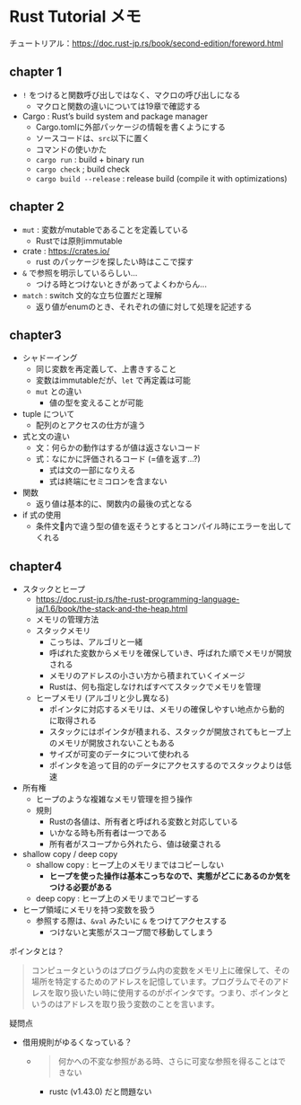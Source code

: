 # Rust Tutorial メモ

チュートリアル：https://doc.rust-jp.rs/book/second-edition/foreword.html

## chapter 1

- `!` をつけると関数呼び出しではなく、マクロの呼び出しになる
  - マクロと関数の違いについては19章で確認する
- Cargo : Rust’s build system and package manager
  - Cargo.tomlに外部パッケージの情報を書くようにする
  - ソースコードは、`src`以下に置く
  - コマンドの使いかた
   - `cargo run` : build + binary run
   - `cargo check` ; build check
   - `cargo build --release` : release build (compile it with optimizations)

## chapter 2

- `mut` : 変数がmutableであることを定義している
  - Rustでは原則immutable
- crate : https://crates.io/
  - rust のパッケージを探したい時はここで探す
- `&` で参照を明示しているらしい...
  - つける時とつけないときがあってよくわからん...
- `match` : switch 文的な立ち位置だと理解
  - 返り値がenumのとき、それぞれの値に対して処理を記述する

## chapter3

- シャドーイング
  - 同じ変数を再定義して、上書きすること
  - 変数はimmutableだが、`let` で再定義は可能
  - `mut` との違い
    - 値の型を変えることが可能
- tuple について
  - 配列のとアクセスの仕方が違う
- 式と文の違い
  - 文：何らかの動作はするが値は返さないコード
  - 式：なにかに評価されるコード (=値を返す...?)
    - 式は文の一部になりえる
    - 式は終端にセミコロンを含まない
- 関数
  - 返り値は基本的に、関数内の最後の式となる
- if 式の使用
  - 条件文内で違う型の値を返そうとするとコンパイル時にエラーを出してくれる

## chapter4

- スタックとヒープ
  - https://doc.rust-jp.rs/the-rust-programming-language-ja/1.6/book/the-stack-and-the-heap.html
  - メモリの管理方法
  - スタックメモリ
    - こっちは、アルゴリと一緒
    - 呼ばれた変数からメモリを確保していき、呼ばれた順でメモリが開放される
    - メモリのアドレスの小さい方から積まれていくイメージ
    - Rustは、何も指定しなければすべてスタックでメモリを管理
  - ヒープメモリ (アルゴリと少し異なる)
    - ポインタに対応するメモリは、メモリの確保しやすい地点から動的に取得される
    - スタックにはポインタが積まれる、スタックが開放されてもヒープ上のメモリが開放されないこともある
    - サイズが可変のデータについて使われる
    - ポインタを追って目的のデータにアクセスするのでスタックよりは低速
- 所有権
  - ヒープのような複雑なメモリ管理を担う操作
  - 規則
    - Rustの各値は、所有者と呼ばれる変数と対応している
    - いかなる時も所有者は一つである
    - 所有者がスコープから外れたら、値は破棄される
- shallow copy / deep copy
  - shallow copy : ヒープ上のメモリまではコピーしない
    - **ヒープを使った操作は基本こっちなので、実態がどこにあるのか気をつける必要がある**
  - deep copy : ヒープ上のメモリまでコピーする
- ヒープ領域にメモリを持つ変数を扱う
  - 参照する際は、`&val` みたいに `&` をつけてアクセスする
    - つけないと実態がスコープ間で移動してしまう

ポインタとは？
> コンピュータというのはプログラム内の変数をメモリ上に確保して、その場所を特定するためのアドレスを記憶しています。プログラムでそのアドレスを取り扱いたい時に使用するのがポインタです。つまり、ポインタというのはアドレスを取り扱う変数のことを言います。

疑問点

- 借用規則がゆるくなっている？
  - > 何かへの不変な参照がある時、さらに可変な参照を得ることはできない
    - rustc (v1.43.0) だと問題ない